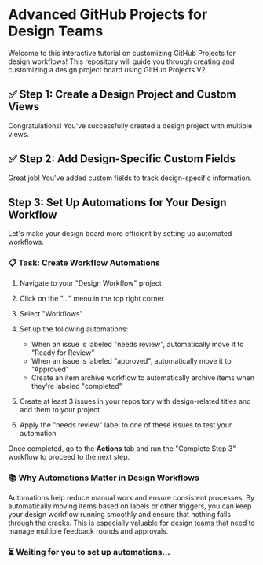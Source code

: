 # Advanced GitHub Projects for Design Teams

Welcome to this interactive tutorial on customizing GitHub Projects for design workflows! This repository will guide you through creating and customizing a design project board using GitHub Projects V2.

## ✅ Step 1: Create a Design Project and Custom Views
Congratulations! You've successfully created a design project with multiple views.

## ✅ Step 2: Add Design-Specific Custom Fields
Great job! You've added custom fields to track design-specific information.

## Step 3: Set Up Automations for Your Design Workflow
Let's make your design board more efficient by setting up automated workflows.

### 📋 Task: Create Workflow Automations
1. Navigate to your "Design Workflow" project
2. Click on the "..." menu in the top right corner
3. Select "Workflows"
4. Set up the following automations:
   - When an issue is labeled "needs review", automatically move it to "Ready for Review"
   - When an issue is labeled "approved", automatically move it to "Approved"
   - Create an item archive workflow to automatically archive items when they're labeled "completed"

5. Create at least 3 issues in your repository with design-related titles and add them to your project
6. Apply the "needs review" label to one of these issues to test your automation

Once completed, go to the **Actions** tab and run the "Complete Step 3" workflow to proceed to the next step.

### 📚 Why Automations Matter in Design Workflows
Automations help reduce manual work and ensure consistent processes. By automatically moving items based on labels or other triggers, you can keep your design workflow running smoothly and ensure that nothing falls through the cracks. This is especially valuable for design teams that need to manage multiple feedback rounds and approvals.

### ⏳ Waiting for you to set up automations...

<!-- STEP: 3 -->
